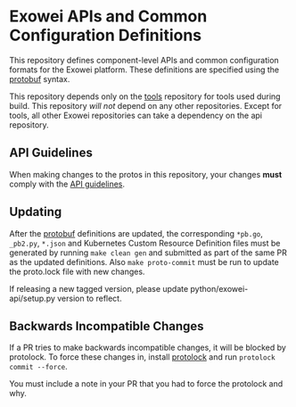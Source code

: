 # Exowei APIs and Common Configuration Definitions

This repository defines component-level APIs and common configuration formats for the Exowei
platform. These definitions are specified using the [protobuf](https://github.com/google/protobuf)
syntax.

This repository depends only on the [tools](https://github.com/istio/tools) repository for tools used during build. This repository *will not* depend on any
other repositories. Except for tools, all other Exowei repositories can take a dependency on the api repository.

## API Guidelines

When making changes to the protos in this repository, your changes **must** comply with the [API guidelines](./GUIDELINES.md).

## Updating

After the [protobuf](https://github.com/google/protobuf) definitions
are updated, the corresponding `*pb.go`, `_pb2.py`, `*.json` and
Kubernetes Custom Resource Definition files must be
generated by running `make clean gen` and submitted as
part of the same PR as the updated definitions. Also `make
proto-commit` must be run to update the proto.lock file with new
changes.

If releasing a new tagged version, please update python/exowei-api/setup.py version to reflect.

## Backwards Incompatible Changes

If a PR tries to make backwards incompatible changes, it will be
blocked by protolock. To force these changes in, install
[protolock](https://github.com/nilslice/protolock) and run
`protolock commit --force`.

You must include a note in your PR that you had to force the
protolock and why.

